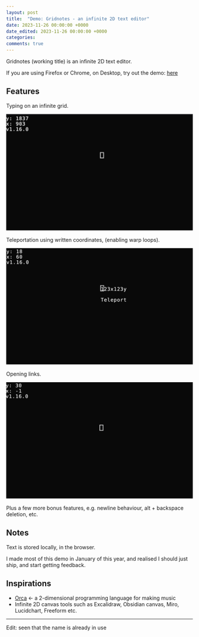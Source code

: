 ```yaml
---
layout: post
title:  "Demo: Gridnotes - an infinite 2D text editor"
date: 2023-11-26 00:00:00 +0000
date_edited: 2023-11-26 00:00:00 +0000
categories:
comments: true
---
```


Gridnotes (working title) is an infinite 2D text editor.

If you are using Firefox or Chrome, on Desktop, try out the demo: [here](https://gridnotes.io/v1/)

## Features

Typing on an infinite grid.

<p align="center">
<img 
    src="/assets/posts/gridnotes/gridnotes-1.gif"
    alt="Image showing typing on the grid"
/>
</p>

Teleportation using written coordinates, (enabling warp loops).
 
<p align="center">
<img 
    src="/assets/posts/gridnotes/teleport.gif"
    alt="Image showing teleporting using coordinates"
/>
</p>


Opening links.

<p align="center">
<img 
    src="/assets/posts/gridnotes/link.gif"
    alt="Image showing using links"
/>
</p>

Plus a few more bonus features, e.g. newline behaviour, alt + backspace deletion, etc.

## Notes

Text is stored locally, in the browser.

I made most of this demo in January of this year, and realised I should just ship, and start getting feedback.

## Inspirations

- [Orca](https://wiki.xxiivv.com/site/orca.html) <- a 2-dimensional programming language for making music
- Infinite 2D canvas tools such as Excalidraw, Obsidian canvas, Miro, Lucidchart, Freeform etc.

--- 

Edit: seen that the name is already in use
